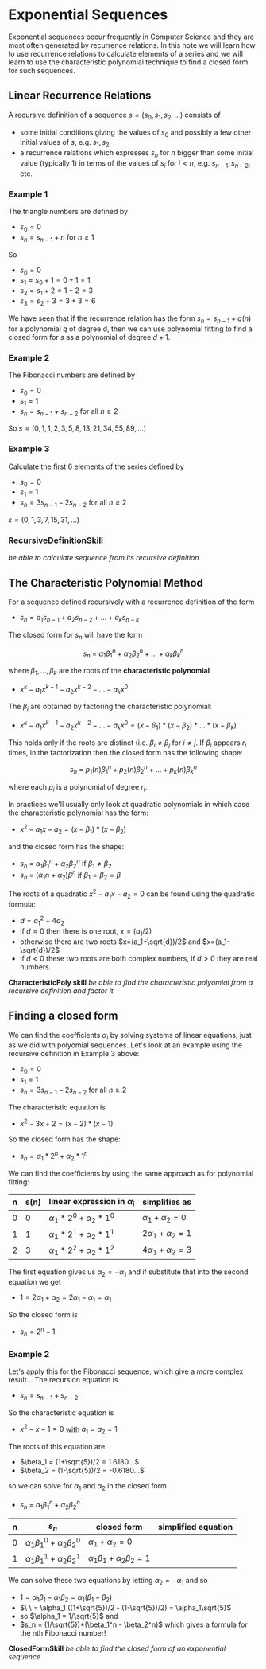 # Exponential Sequences

Exponential sequences occur frequently in Computer Science and they are most often generated by recurrence relations.
In this note we will learn how to use recurrence relations to calculate elements of a series and we will learn to use the
characteristic polynomial technique to find a closed form for such sequences.

## Linear Recurrence Relations
A recursive definition of a sequence $s=(s_0,s_1,s_2,\ldots)$ consists of
* some initial conditions giving the values of $s_0$ and possibly a few other initial values of $s$, e.g. $s_1, s_2$
* a recurrence relations which expresses $s_n$ for $n$ bigger than some initial value (typically 1) in terms of the
  values of $s_i$ for $i\lt n$, e.g. $s_{n-1}, s_{n-2}$, etc.

### Example 1
The triangle numbers are defined by
* $s_0=0$
* $s_n = s_{n-1} + n$ for $n\ge 1$

So
* $s_0 = 0$
* $s_1 = s_0+1 = 0+1 = 1$
* $s_2 = s_1+2 = 1+2=3$
* $s_3 = s_2 + 3 = 3+3 = 6$

We have seen that if the recurrence relation has the form $s_n = s_{n-1}+ q(n)$ for a polynomial $q$ of degree d, 
then we can use polynomial fitting to find a closed form for $s$ as a polynomial of degree $d+1$.

### Example 2
The Fibonacci numbers are defined by
* $s_0 = 0$
* $s_1 = 1$
* $s_n = s_{n-1} + s_{n-2}$ for all $n\ge 2$

So $s = (0,1,1,2,3,5,8,13,21,34,55,89,\ldots)$

### Example 3
Calculate the first 6 elements of the series defined by
* $s_0 = 0$
* $s_1 = 1$
* $s_n = 3s_{n-1} - 2 s_{n-2}$ for all $n\ge 2$

$s = (0,1,3,7,15,31,\ldots)$

### RecursiveDefinitionSkill 
_be able to calculate sequence from its recursive definition_

## The Characteristic Polynomial Method
For a sequence defined recursively with a recurrence definition of the form
* $s_n = a_1 s_{n-1} + a_2 s_{n-2} + \ldots + a_k s_{n-k}$

The closed form for $s_n$ will have the form

$$
s_n \  = \ \alpha_1 \beta_1^n +  \alpha_2 \beta_2^n + \ldots +  \alpha_k \beta_k^n
$$

where $\beta_1,\ldots,\beta_k$ are the roots of the **characteristic polynomial**
* $x^k - a_1 x^{k-1} - a_2 x^{k-2} - \ldots - a_k x^0$

The $\beta_i$ are obtained by factoring the characteristic polynomial:
* $x^k - a_1 x^{k-1} - a_2 x^{k-2} - \ldots - a_k x^0 = (x-\beta_1) * (x-\beta_2) * \ldots *  (x-\beta_k)$

This holds only if the roots are distinct (i.e. $\beta_i\ne\beta_j$ for $i\ne j$.
If $\beta_i$ appears $r_i$ times, in the factorization then the closed form has the following shape:

$$
s_n \  = \ p_1(n) \beta_1^n +  p_2(n) \beta_2^n + \ldots +  p_k(n) \beta_k^n
$$

where each $p_i$ is a polynomial of degree $r_i$.

In practices we'll usually only look at quadratic polynomials in which case the characteristic polynomial has the form:
* $x^2 - a_1 x - a_2  = (x-\beta_1) * (x-\beta_2)$

and the closed form has the shape:
* $s_n \  = \ \alpha_1 \beta_1^n +  \alpha_2 \beta_2^n$ if $\beta_1 \ne \beta_2$
* $s_n \  = \ (\alpha_1 n + \alpha_2) \beta^n$ if $\beta_1 = \beta_2 = \beta$

The roots of a quadratic $x^2 - a_1 x - a_2 =0$ can be found using the quadratic formula:
* $d = a_1^2+4a_2$
* if $d=0$ then there is one root, $x=(a_1/2)$
* otherwise there are two roots $x=(a_1+\sqrt{d})/2$ and $x=(a_1-\sqrt{d})/2$
* if $d<0$ these two roots are both complex numbers, if $d>0$ they are real numbers.

**CharacteristicPoly skill**
_be able to find the characteristic polyomial from a recursive definition and factor it_

## Finding a closed form
We can find the coefficients $\alpha_i$ by solving systems of linear equations, just as we did with polyomial sequences.
Let's look at an example using the recursive definition in Example 3 above:
* $s_0 = 0$
* $s_1 = 1$
* $s_n = 3s_{n-1} - 2 s_{n-2}$ for all $n\ge 2$

The characteristic equation is
* $x^2 -3x + 2 = (x-2)*(x-1)$

So the closed form has the shape:
* $s_n = \alpha_1 * 2^n + \alpha_2 * 1^n$

We can find the coefficients by using the same approach as for polynomial fitting:

|n | s(n) | linear expression in $\alpha_i$ | simplifies as |
| --- | --- | ---| --- |
| 0 | 0 | $\alpha_1 * 2^0 + \alpha_2 * 1^0$ | $\alpha_1 + \alpha_2 = 0$ |
| 1 | 1 | $\alpha_1 * 2^1 + \alpha_2 * 1^1$ | $2 \alpha_1 + \alpha_2 = 1$ |
| 2 | 3 | $\alpha_1 * 2^2 + \alpha_2 * 1^2$ | $4 \alpha_1 + \alpha_2 = 3$ |

The first equation gives us $\alpha_2 = -\alpha_1$ and if substitute that into the second equation we get
* $1 = 2 \alpha_1 + \alpha_2 = 2 \alpha_1 - \alpha_1 = \alpha_1$

So the closed form is
* $s_n = 2^n - 1$

### Example 2
Let's apply this for the Fibonacci sequence, which give a more complex result...
The recursion equation is 
* $s_n = s_{n-1} + s_{n-2}$

So the characteristic equation is 
* $x^2 -x -1=0$  with $a_1=a_2=1$

The roots of this equation are
* $\beta_1 = (1+\sqrt{5})/2 = 1.6180...$
* $\beta_2 = (1-\sqrt{5})/2 = -0.6180...$

so we can solve for $\alpha_1$ and $\alpha_2$ in the closed form
* $s_n \  = \ \alpha_1 \beta_1^n +  \alpha_2 \beta_2^n$

| n | $s_n$ | closed form | simplified equation|
| --- | --- | --- | --- |
| 0 | $\alpha_1 \beta_1^0 +  \alpha_2 \beta_2^0$ | $\alpha_1+  \alpha_2 =0$ |
| 1 | $\alpha_1 \beta_1^1 +  \alpha_2 \beta_2^1$ | $\alpha_1 \beta_1 + \alpha_2 \beta_2 =1$ |

We can solve these two equations by letting $\alpha_2 = -\alpha_1$ and so
* $1 = \alpha_1 \beta_1 - \alpha_1 \beta_2 = \alpha_1 (\beta_1 - \beta_2)$
* $\ \  = \alpha_1 ((1+\sqrt{5})/2 - (1-\sqrt{5})/2) = \alpha_1\sqrt{5}$
* so $\alpha_1 = 1/\sqrt{5}$ and
* $s_n = (1/\sqrt{5})*(\beta_1^n - \beta_2^n)$ which gives a formula for the nth Fibonacci number!


**ClosedFormSkill**
_be able to find the closed form of an exponential sequence_

